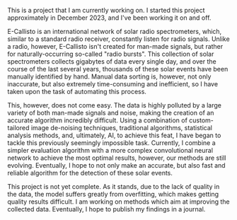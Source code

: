 This is a project that I am currently working on. I started this project approximately in December 2023, and I've been working it on and off.

E-Callisto is an international network of solar radio spectrometers, which, similar to a standard radio receiver, constantly listen for radio signals. Unlike a radio, however, E-Callisto isn't created for man-made signals, but rather for naturally-occurring so-called "radio bursts". This collection of solar spectrometers collects gigabytes of data every single day, and over the course of the last several years, thousands of these solar events have been manually identified by hand. Manual data sorting is, however, not only inaccurate, but also extremely time-consuming and inefficient, so I have taken upon the task of automating this process.

This, however, does not come easy. The data is highly polluted by a large variety of both man-made signals and noise, making the creation of an accurate algorithm incredibly difficult. Using a combination of custom-tailored image de-noising techniques, traditional algorithms, statistical analysis methods, and, ultimately, AI, to achieve this feat, I have began to tackle this previously seemingly impossible task. Currently, I combine a simpler evaluation algorithm with a more complex convolutional neural network to achieve the most optimal results, however, our methods are still evolving. Eventually, I hope to not only make an accurate, but also fast and reliable algorithm for the detection of these solar events.

This project is not yet complete. As it stands, due to the lack of quality in the data, the model suffers greatly from overfitting, which makes getting quality results difficult. I am working on methods which aim at improving the collected data. Eventually, I hope to publish my findings in a journal.
